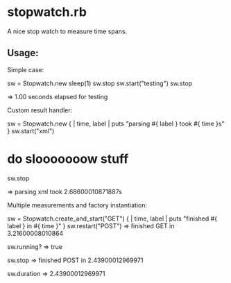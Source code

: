 stopwatch.rb
============

A nice stop watch to measure time spans.

Usage:
------

Simple case:

  sw = Stopwatch.new
  sleep(1)
  sw.stop
  sw.start("testing")
  sw.stop

  => 1.00 seconds elapsed for testing 


Custom result handler:
  
  sw = Stopwatch.new { | time, label | puts "parsing #{ label } took #{ time }s" }
  sw.start("xml")
  # do slooooooow stuff
  sw.stop

  => parsing xml took 2.68600010871887s


Multiple measurements and factory instantiation:

  sw = Stopwatch.create_and_start("GET") { | time, label | puts "finished #{ label } in #{ time }"  } 
  sw.restart("POST")
  => finished GET in 3.21600008010864
  
  sw.running?
  => true

  sw.stop
  => finished POST in 2.43900012969971

  sw.duration
  => 2.43900012969971

